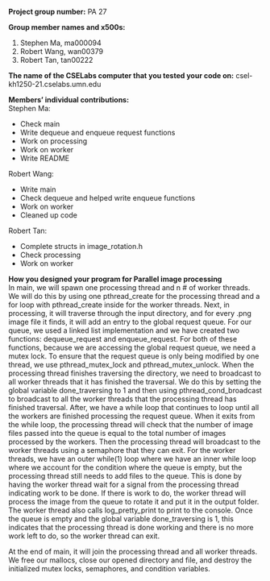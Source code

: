 **Project group number:** PA 27

**Group member names and x500s:**
1. Stephen Ma, ma000094
2. Robert Wang, wan00379
3. Robert Tan, tan00222

**The name of the CSELabs computer that you tested your code on:**
csel-kh1250-21.cselabs.umn.edu

**Members’ individual contributions:**  
Stephen Ma:
* Check main
* Write dequeue and enqueue request functions
* Work on processing
* Work on worker
* Write README

Robert Wang:
* Write main
* Check dequeue and helped write enqueue functions
* Work on worker
* Cleaned up code

Robert Tan:
* Complete structs in image_rotation.h
* Check processing
* Work on worker

**How you designed your program for Parallel image processing**  
In main, we will spawn one processing thread and n # of worker threads. We will do this by using one pthread_create for the processing thread and a for loop with pthread_create inside for the worker threads.
Next, in processing, it will traverse through the input directory, and for every .png image file it finds, it will add an entry to the global request queue. For our queue, we used a linked list implementation and we have created two functions: dequeue_request and enqueue_request. For both of these functions, because we are accessing the global request queue, we need a mutex lock. To ensure that the request queue is only being modified by one thread, we use pthread_mutex_lock and pthread_mutex_unlock.
When the processing thread finishes traversing the directory, we need to broadcast to all worker threads that it has finished the traversal. We do this by setting the global variable done_traversing to 1 and then using pthread_cond_broadcast to broadcast to all the worker threads that the processing thread has finished traversal. After, we have a while loop that continues to loop until all the workers are finished processing the request queue.
When it exits from the while loop, the processing thread will check that the number of image files passed into the queue is equal to the total number of images processed by the workers. Then the processing thread will broadcast to the worker threads using a semaphore that they can exit.
For the worker threads, we have an outer while(1) loop where we have an inner while loop where we account for the condition where the queue is empty, but the processing thread still needs to add files to the queue. This is done by having the worker thread wait for a signal from the processing thread indicating work to be done. If there is work to do, the worker thread will process the image from the queue to rotate it and put it in the output folder. The worker thread also calls log_pretty_print to print to the console. Once the queue is empty and the global variable done_traversing is 1, this indicates that the processing thread is done working and there is no more work left to do, so the worker thread can exit.

At the end of main, it will join the processing thread and all worker threads. We free our mallocs, close our opened directory and file, and destroy the initialized mutex locks, semaphores, and condition variables.
